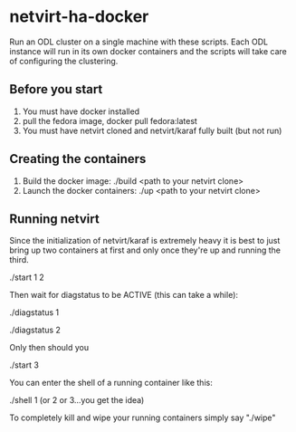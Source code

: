 # netvirt-ha-docker

Run an ODL cluster on a single machine with these scripts. 
Each ODL instance will run in its own docker containers and
the scripts will take care of configuring the clustering.

## Before you start

1. You must have docker installed
2. pull the fedora image, docker pull fedora:latest
3. You must have netvirt cloned and netvirt/karaf fully built (but not run)

## Creating the containers

1. Build the docker image: ./build \<path to your netvirt clone\>
2. Launch the docker containers: ./up \<path to your netvirt clone\>

## Running netvirt
Since the initialization of netvirt/karaf is extremely heavy it is best
to just bring up two containers at first and only once they're up and running 
the third.

  ./start 1 2

Then wait for diagstatus to be ACTIVE (this can take a while):

  ./diagstatus 1

  ./diagstatus 2

Only then should you

  ./start 3

You can enter the shell of a running container like this:

  ./shell 1 (or 2 or 3...you get the idea)

To completely kill and wipe your running containers simply say "./wipe"
